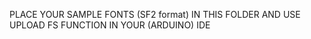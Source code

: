 PLACE YOUR SAMPLE FONTS (SF2 format) IN THIS FOLDER AND USE UPLOAD FS FUNCTION IN YOUR (ARDUINO) IDE
